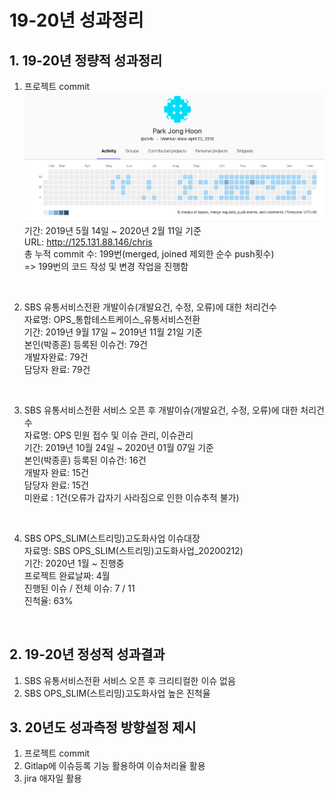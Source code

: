 # 19-20년 성과정리

## 1. 19-20년 정량적 성과정리

1) 프로젝트 commit<br>
![Alt text](./image/gitlap_commit_mark.png)
기간: 2019년 5월 14일 ~ 2020년 2월 11일 기준<br>
URL: http://125.131.88.146/chris<br>
총 누적 commit 수: 199번(merged, joined 제외한 순수 push횟수)<br>
=> 199번의 코드 작성 및 변경 작업을 진행함<br>
<br>

2) SBS 유통서비스전환 개발이슈(개발요건, 수정, 오류)에 대한 처리건수<br>
자료명: OPS_통합테스트케이스_유통서비스전환 <br>
기간: 2019년 9월 17일 ~ 2019년 11월 21일 기준<br>
본인(박종훈) 등록된 이슈건: 79건<br>
개발자완료: 79건<br>
담당자 완료: 79건<br>
<br>

3) SBS 유통서비스전환 서비스 오픈 후 개발이슈(개발요건, 수정, 오류)에 대한 처리건수<br>
자료명: OPS 민원 접수 및 이슈 관리, 이슈관리<br>
기간: 2019년 10월 24일 ~ 2020년 01월 07일 기준<br>
본인(박종훈) 등록된 이슈건: 16건<br>
개발자 완료: 15건<br>
담당자 완료: 15건<br>
미완료 : 1건(오류가 갑자기 사라짐으로 인한 이슈추적 불가)<br>
<br>

4) SBS OPS_SLIM(스트리밍)고도화사업 이슈대장<br>
자료명: SBS OPS_SLIM(스트리밍)고도화사업_20200212)<br>
기간: 2020년 1월 ~ 진행중<br>
프로젝트 완료날짜: 4월<br>
진행된 이슈 / 전체 이슈: 7 / 11<br>
진척율: 63% <br>
<br>

## 2. 19-20년 정성적 성과결과

1) SBS 유통서비스전환 서비스 오픈 후 크리티컬한 이슈 없음
2) SBS OPS_SLIM(스트리밍)고도화사업 높은 진척율

## 3. 20년도 성과측정 방향설정 제시

1) 프로젝트 commit
2) Gitlap에 이슈등록 기능 활용하여 이슈처리율 활용
3) jira 애자일 활용